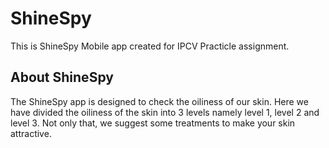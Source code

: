 # ShineSpy

This is ShineSpy Mobile app created for IPCV Practicle assignment.

## About ShineSpy

The ShineSpy app is designed to check the oiliness of our skin. Here we have divided the oiliness of the skin into 3 levels namely level 1, level 2 and level 3. Not only that, we suggest some treatments to make your skin attractive.